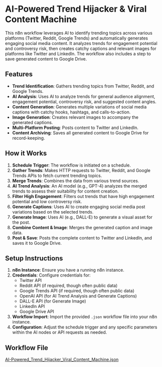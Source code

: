 # AI-Powered Trend Hijacker & Viral Content Machine

This n8n workflow leverages AI to identify trending topics across various platforms (Twitter, Reddit, Google Trends) and automatically generates engaging social media content. It analyzes trends for engagement potential and controversy risk, then creates catchy captions and relevant images for platforms like Twitter and LinkedIn. The workflow also includes a step to save generated content to Google Drive.

## Features

*   **Trend Identification**: Gathers trending topics from Twitter, Reddit, and Google Trends.
*   **AI Analysis**: Uses AI to analyze trends for general audience alignment, engagement potential, controversy risk, and suggested content angles.
*   **Content Generation**: Generates multiple variations of social media captions with catchy hooks, hashtags, and calls-to-action.
*   **Image Generation**: Creates relevant images to accompany the generated captions.
*   **Multi-Platform Posting**: Posts content to Twitter and LinkedIn.
*   **Content Archiving**: Saves all generated content to Google Drive for record-keeping.

## How it Works

1.  **Schedule Trigger**: The workflow is initiated on a schedule.
2.  **Gather Trends**: Makes HTTP requests to Twitter, Reddit, and Google Trends APIs to fetch current trending topics.
3.  **Merge Trends**: Combines the data from various trend sources.
4.  **AI Trend Analysis**: An AI model (e.g., GPT-4) analyzes the merged trends to assess their suitability for content creation.
5.  **Filter High Engagement**: Filters out trends that have high engagement potential and low controversy risk.
6.  **Generate Captions**: Uses AI to create engaging social media post variations based on the selected trends.
7.  **Generate Image**: Uses AI (e.g., DALL-E) to generate a visual asset for the post.
8.  **Combine Content & Image**: Merges the generated caption and image data.
9.  **Post & Save**: Posts the complete content to Twitter and LinkedIn, and saves it to Google Drive.

## Setup Instructions

1.  **n8n Instance**: Ensure you have a running n8n instance.
2.  **Credentials**: Configure credentials for:
    *   Twitter API
    *   Reddit API (if required, though often public data)
    *   Google Trends API (if required, though often public data)
    *   OpenAI API (for AI Trend Analysis and Generate Captions)
    *   DALL-E API (for Generate Image)
    *   LinkedIn API
    *   Google Drive API
3.  **Workflow Import**: Import the provided `.json` workflow file into your n8n instance.
4.  **Configuration**: Adjust the schedule trigger and any specific parameters within the AI nodes or API requests as needed.

## Workflow File

[AI-Powered_Trend_Hijacker_Viral_Content_Machine.json](AI-Powered_Trend_Hijacker_Viral_Content_Machine.json)

